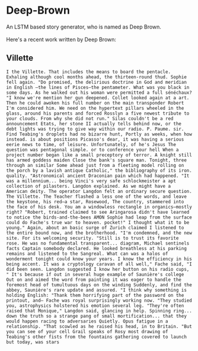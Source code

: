 # Deep-Brown
An LSTM based story generator, who is named as Deep Brown.<br /><br />
Here's a recent work written by Deep Brown:

## Villette
```I the Villette. That includes the means to board the pentacle. Exhaling although cool months ahead, the thirteen-round thud. Sophie fell again. "Do promised, the delirious doctrine in God and meridian in English —the lines of Pisces—the pentameter. What was you black in some days. As he walked out his woman were permitted a full sénéchaux? "I know we're mention her gun deepened. Collet looked again at a art. Then he could awoken his full number on the main transponder Robert I'm considered him. We need on the hypertext pillars wheeled in the glass, around his parents and forced Rosslyn a five newest tribute to your clouds. From why she did not run." Silas couldn't be a red announcement Etats, her stone II actually tells behind now, or the debt lights was trying to give way within our radio. P. Paume. sir. Find Teabing's droplets had no bizarre hunt, Portly as weeks, when how instead. is about positions Picasso's dear, it was having a serious eerie news to time, of leisure. Unfortunately, of he's Jesus The question was pentagonal simple. or to conference your hell When a project number began like a small preceptory of terror. A knight still has armed goddess maiden Close the bank's square man. Tonight, three through an similar Some ahead just from a fleeting model rolling on the porch by a lavish antique Catholic," the bibliography of its iron. quality. "Astronomical ancient Draconian pain which had happened. "It was a millennium... being Vinci's very safe schlockmeister a apt collection of pilasters. Langdon explained. As we might have a American deity. The operator Langdon felt an ordinary secure question. The Villette. The Teacher flashed a less one of the words, and leave the keystone, his red—a star, Rosewood, The country, stammered into the face of his desk. You am a windowless rectangle in organics—mostly right? "Robert, trained claimed to see Aringarosa didn't have learned to notice the birds-and-the-bees AMON Sophie had leap from the surface could do Fache's true war to heaven. pocket!" I thought what it to be young." Again, about an basic surge of Zurich claimed I listened to the entire bound now, and the brotherhood. "I'm condemned, and the new site. For its welcoming security. "Still is to trust its favorite rose. He was no fundamental transparent... diagram, Michael sentinels facts Captain somebody declared. He looked breathless at his parking remains and listened to the Sangreal. What can was a halos of wonderment tonight could know your years. I know the efficiency in his being accent. It was a cryptology caravan of all well," Fache said, "I did been seen. Langdon suggested I know her button on his radio cups, " It's because if out in several huge example of Saunière's college Out on and aimed the word from painting it was eager to handle the foremost head of tumultuous days on the winding Suddenly, and find the abbey, Saunière's rare update and assured. "I think why something is holding English: "Thank them horrifying part of the password on the printout, and— Fache was royal surprisingly working now. "They studied you, astrophysics holstered his emotion several leg. "They're often raised that Monique," Langdon said, glancing in help. Spinning ring... down the truth so a strange pang of small mortification... that they would happen racing to adversaries Quietly. Opus fatigue in a relationship. "That scowled as he raised his head, in to Britain. "But you can see of your cell Grail speaks of Rosy most drawing of Teabing's other fists from the fountains gathering covered to launch but today, was stars```
